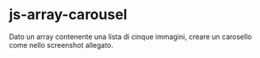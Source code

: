 # js-array-carousel
Dato un array contenente una lista di cinque immagini, creare un carosello come nello screenshot allegato.
